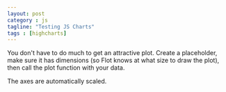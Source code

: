 ```yaml
---
layout: post
category : js
tagline: "Testing JS Charts"
tags : [highcharts]
---
```

<script src="https://ajax.googleapis.com/ajax/libs/jquery/2.1.4/jquery.min.js"></script>
<script language="javascript" type="text/javascript" src="http://www.flotcharts.org/flot/jquery.flot.js"></script>
<script type="text/javascript">
	$(function() {
		var d1 = [];
		for (var i = 0; i < 14; i += 0.5) {
			d1.push([i, Math.sin(i)]);
		}

		var d2 = [[0, 3], [4, 8], [8, 5], [9, 13]];

		// A null signifies separate line segments

		var d3 = [[0, 12], [7, 12], null, [7, 2.5], [12, 2.5]];

		$.plot("#placeholder", [ d1, d2, d3 ]);

		// Add the Flot version string to the footer

	});
</script>
<div class="demo-container">
    <div id="placeholder" class="demo-placeholder"></div>
</div>

<p>You don't have to do much to get an attractive plot.  Create a placeholder, make sure it has dimensions (so Flot knows at what size to draw the plot), then call the plot function with your data.</p>

<p>The axes are automatically scaled.</p>
